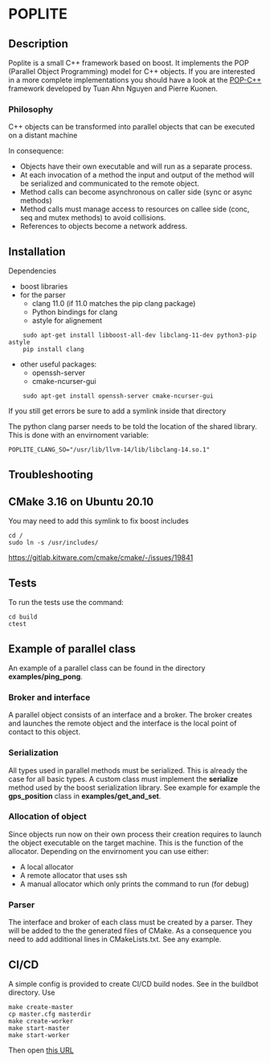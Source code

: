 POPLITE
=======

Description
-----------
Poplite is a small C++ framework based on boost. It implements the POP (Parallel Object Programming) model for C++ objects. If you are interested in a more complete implementations you should have a look at the [POP-C++](https://github.com/pop-team/pop-cpp) framework developed by Tuan Ahn Nguyen and Pierre Kuonen.

### Philosophy

C++ objects can be transformed into parallel objects that can be executed on a distant machine

In consequence:
- Objects have their own executable and will run as a separate process.
- At each invocation of a method the input and output of the method will be serialized and communicated to the remote object.
- Method calls can become asynchronous on caller side (sync or async methods)
- Method calls must manage access to resources on callee side (conc, seq and mutex methods) to avoid collisions. 
- References to objects become a network address.

Installation
------------

Dependencies
- boost libraries
- for the parser
	- clang 11.0 (if 11.0 matches the pip clang package)
	- Python bindings for clang
	- astyle for alignement

```
	sudo apt-get install libboost-all-dev libclang-11-dev python3-pip astyle
	pip install clang
```

- other useful packages:
	- openssh-server
	- cmake-ncurser-gui

```
	sudo apt-get install openssh-server cmake-ncurser-gui
```


If you still get errors be sure to add a symlink inside that directory

The python clang parser needs to be told the location of the shared library. This is done with an envirnoment variable:
```
POPLITE_CLANG_SO="/usr/lib/llvm-14/lib/libclang-14.so.1"
```

Troubleshooting
---------------

## CMake 3.16 on Ubuntu 20.10
You may need to add this symlink to fix boost includes
```
cd /
sudo ln -s /usr/includes/
```

https://gitlab.kitware.com/cmake/cmake/-/issues/19841

Tests
-----
To run the tests use the command:
```
cd build
ctest
```

Example of parallel class
-------------------------
An example of a parallel class can be found in the directory **examples/ping_pong**.


### Broker and interface
A parallel object consists of an interface and a broker. The broker creates and launches the remote object and the interface is the local point of contact to this object.

### Serialization
All types used in parallel methods must be serialized. This is already the case for all basic types. A custom class must implement the **serialize** method used by the boost serialization library. See example for example the **gps_position** class in **examples/get_and_set**.

### Allocation of object
Since objects run now on their own process their creation requires to launch the object executable on the target machine. This is the function of the allocator. Depending on the envirnoment you can use either:
- A local allocator
- A remote allocator that uses ssh
- A manual allocator which only prints the command to run (for debug)

### Parser
The interface and broker of each class must be created by a parser. They will be added to the the generated files of CMake. As a consequence you need to add additional lines in CMakeLists.txt. See any example.

CI/CD
-----
A simple config is provided to create CI/CD build nodes. See in the buildbot directory. Use

```
make create-master
cp master.cfg masterdir
make create-worker
make start-master
make start-worker
```

Then open [this URL](http://localhost:8010)
